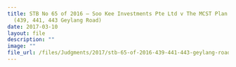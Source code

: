 ```yaml
---
title: STB No 65 of 2016 – Soo Kee Investments Pte Ltd v The MCST Plan No 0661
  (439, 441, 443 Geylang Road)
date: 2017-03-10
layout: file
description: ""
image: ""
file_url: /files/Judgments/2017/stb-65-of-2016-439-441-443-geylang-road.pdf
---
```

